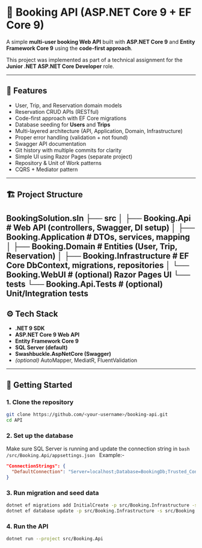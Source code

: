 # 🏨 Booking API (ASP.NET Core 9 + EF Core 9)

A simple **multi-user booking Web API** built with **ASP.NET Core 9** and **Entity Framework Core 9** using the **code-first approach**.  

This project was implemented as part of a technical assignment for the **Junior .NET ASP.NET Core Developer** role.  

---

## 📌 Features
- User, Trip, and Reservation domain models
- Reservation CRUD APIs (RESTful)
- Code-first approach with EF Core migrations
- Database seeding for **Users** and **Trips**
- Multi-layered architecture (API, Application, Domain, Infrastructure)
- Proper error handling (validation + not found)
- Swagger API documentation
- Git history with multiple commits for clarity
- Simple UI using Razor Pages (separate project)
- Repository & Unit of Work patterns
- CQRS + Mediator pattern

---

## 🏗️ Project Structure

BookingSolution.sln
├── src
│ ├── Booking.Api # Web API (controllers, Swagger, DI setup)
│ ├── Booking.Application # DTOs, services, mapping
│ ├── Booking.Domain # Entities (User, Trip, Reservation)
│ ├── Booking.Infrastructure # EF Core DbContext, migrations, repositories
│ └── Booking.WebUI # (optional) Razor Pages UI
└── tests
└── Booking.Api.Tests # (optional) Unit/Integration tests
---

## ⚙️ Tech Stack
- **.NET 9 SDK**
- **ASP.NET Core 9 Web API**
- **Entity Framework Core 9**
- **SQL Server (default)**
- **Swashbuckle.AspNetCore (Swagger)**
- *(optional)* AutoMapper, MediatR, FluentValidation

---

## 🚀 Getting Started

### 1. Clone the repository
```bash
git clone https://github.com/<your-username>/booking-api.git
cd API
```

### 2. Set up the database
Make sure SQL Server is running and update the connection string in
```bash /src/Booking.Api/appsettings.json ```
Example:-
```json
"ConnectionStrings": {
  "DefaultConnection": "Server=localhost;Database=BookingDb;Trusted_Connection=True;TrustServerCertificate=True;"
}
```
### 3. Run migration and seed data
```bash
dotnet ef migrations add InitialCreate -p src/Booking.Infrastructure -s src/Booking.Api
dotnet ef database update -p src/Booking.Infrastructure -s src/Booking.Api
```
### 4. Run the API
```bash
dotnet run --project src/Booking.Api
```



